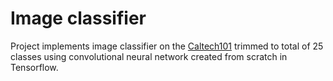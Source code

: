 <h1>Image classifier</h1>

Project implements image classifier on the [Caltech101](https://data.caltech.edu/records/20086) trimmed to total of 25 classes using convolutional neural network created from scratch in Tensorflow.
